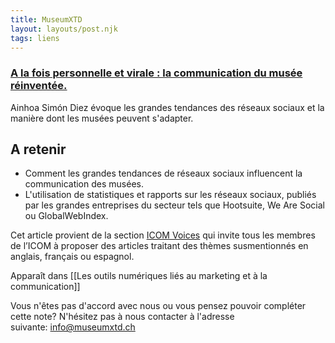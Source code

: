 ```yaml
---
title: MuseumXTD
layout: layouts/post.njk
tags: liens
---
```

### [A la fois personnelle et virale : la communication du musée réinventée.](https://icom.museum/fr/news/communication-musee-reinventee/)
Ainhoa Simón Diez évoque les grandes tendances des réseaux sociaux et la manière dont les musées peuvent s'adapter. 

## A retenir
- Comment les grandes tendances de réseaux sociaux influencent la communication des musées.   
- L'utilisation de statistiques et rapports sur les réseaux sociaux, publiés par les grandes entreprises du secteur tels que Hootsuite, We Are Social ou GlobalWebIndex.
  
Cet article provient de la section [ICOM Voices](https://icom.museum/fr/actualites/?c=539) qui invite tous les membres de l’ICOM à proposer des articles traitant des thèmes susmentionnés en anglais, français ou espagnol.


Apparaît dans [[Les outils numériques liés au marketing et à la communication]]

Vous n'êtes pas d'accord avec nous ou vous pensez pouvoir compléter cette note? N'hésitez pas à nous contacter à l'adresse suivante: [info@museumxtd.ch](mailto:info@museumxtd.ch)